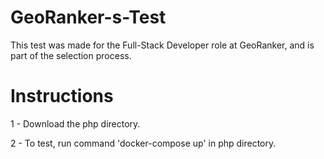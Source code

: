 # GeoRanker-s-Test
This test was made for the Full-Stack Developer role at GeoRanker, and is part of the selection process.

# Instructions

1 - Download the php directory.

2 - To test, run command 'docker-compose up' in php directory.

